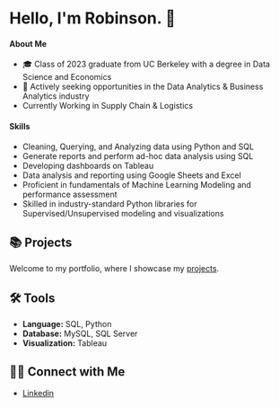# Hello, I'm Robinson. 👋

#### About Me
- 🎓 Class of 2023 graduate from UC Berkeley with a degree in Data Science and Economics
- 💼 Actively seeking opportunities in the Data Analytics & Business Analytics industry
- Currently Working in Supply Chain & Logistics
 
#### Skills
- Cleaning, Querying, and Analyzing data using Python and SQL
- Generate reports and perform ad-hoc data analysis using SQL
- Developing dashboards on Tableau
- Data analysis and reporting using Google Sheets and Excel
- Proficient in fundamentals of Machine Learning Modeling and performance assessment
- Skilled in industry-standard Python libraries for Supervised/Unsupervised modeling and visualizations

## 📚 Projects

Welcome to my portfolio, where I showcase my [projects](https://github.com/RobinsonKao/Portfolio).

## 🛠️ Tools

- **Language:** SQL, Python
- **Database:** MySQL, SQL Server
- **Visualization:** Tableau

## 👋🏻 Connect with Me

- [Linkedin](https://www.linkedin.com/in/Robinson-Kao)

